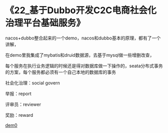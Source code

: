 # 《22_基于Dubbo开发C2C电商社会化治理平台基础服务》

nacos+dubbo整合起来的一个demo，nacos和dubbo基本的原理，都有了一个讲解，

在demo里我集成了mybatis和druid数据源，去基于mysql做一些增删改查，

每个服务在执行业务逻辑的时候还是得对数据库做一下操作的，seata分布式事务的方案，每个服务都必须有一个自己本地的数据库的事务

社会化治理：social govern

举报：report

评审员：reviewer

奖励：reward

[dem0](demo/22/c2c-social-govern.zip)

